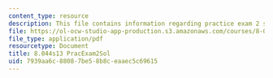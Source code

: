 ```yaml
---
content_type: resource
description: This file contains information regarding practice exam 2 solution.
file: https://ol-ocw-studio-app-production.s3.amazonaws.com/courses/8-044-statistical-physics-i-spring-2013/7939aa6c88087be58b8ceaaec5c69615_MIT8_044S14_praexam2sol_03.pdf
file_type: application/pdf
resourcetype: Document
title: 8.044s13 PracExam2Sol
uid: 7939aa6c-8808-7be5-8b8c-eaaec5c69615
---
```

